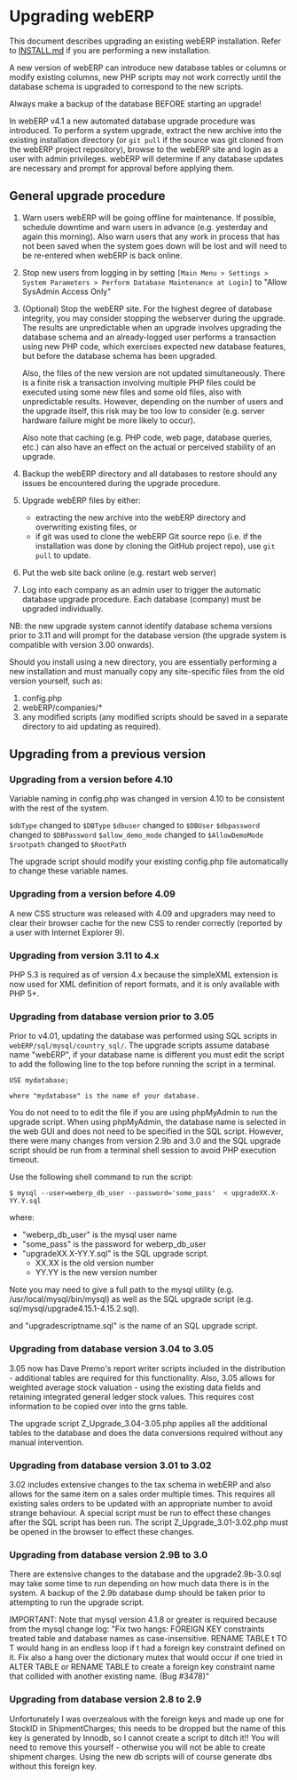 # Upgrading webERP

This document describes upgrading an existing webERP installation. Refer to [INSTALL.md](INSTALL.md)
if you are performing a new installation.

A new version of webERP can introduce new database tables or columns or modify existing
columns, new PHP scripts may not work correctly until the database schema is upgraded to
correspond to the new scripts.

Always make a backup of the database BEFORE starting an upgrade!

In webERP v4.1 a new automated database upgrade procedure was introduced. To perform a system
upgrade, extract the new archive into the existing installation directory (or `git pull` if
the source was git cloned from the webERP project repository), browse to the webERP site and
login as a user with admin privileges. webERP will determine if any database updates are necessary
and prompt for approval before applying them.


## General upgrade procedure

1. Warn users webERP will be going offline for maintenance. If possible, schedule downtime
     and warn users in advance (e.g. yesterday and again this morning). Also warn users that any
     work in process that has not been saved when the system goes down will be lost and will need
     to be re-entered when webERP is back online.

2. Stop new users from logging in by setting `[Main Menu > Settings > System Parameters > Perform
     Database Maintenance at Login]` to "Allow SysAdmin Access Only"

3. (Optional) Stop the webERP site. For the highest degree of database integrity, you may consider
     stopping the webserver during the upgrade. The results are unpredictable when an upgrade involves
     upgrading the database schema and an already-logged user performs a transaction using new
     PHP code, which exercises expected new database features, but before the database schema
     has been upgraded.

     Also, the files of the new version are not updated simultaneously. There is a finite risk a
     transaction involving multiple PHP files could be executed using some new files and some
     old files, also with unpredictable results. However, depending on the number of users and the
     upgrade itself, this risk may be too low to consider (e.g. server hardware failure might be
     more likely to occur).

     Also note that caching (e.g. PHP code, web page, database queries, etc.) can also have an
     effect on the actual or perceived stability of an upgrade.

4. Backup the webERP directory and all databases to restore should any issues be encountered
     during the upgrade procedure.

5. Upgrade webERP files by either:

    - extracting the new archive into the webERP directory and overwriting existing files, or
    - if git was used to clone the webERP Git source repo (i.e. if the installation was done by cloning
      the GitHub project repo), use `git pull` to update.

6. Put the web site back online (e.g. restart web server)

7. Log into each company as an admin user to trigger the automatic database upgrade procedure. Each
     database (company) must be upgraded individually.

NB: the new upgrade system cannot identify database schema versions prior to 3.11 and will prompt for
the database version (the upgrade system is compatible with version 3.00 onwards).

Should you install using a new directory, you are essentially performing a new installation and
must manually copy any site-specific files from the old version yourself, such as:

1. config.php
2. webERP/companies/*
3. any modified scripts (any modified scripts should be saved in a separate directory to aid updating
   as required).


## Upgrading from a previous version

### Upgrading from a version before 4.10

Variable naming in config.php was changed in version 4.10 to be consistent with the rest of the system.

`$dbType` changed to `$DBType`
`$dbuser` changed to `$DBUser`
`$dbpassword` changed to `$DBPassword`
`$allow_demo_mode` changed to `$AllowDemoMode`
`$rootpath` changed to `$RootPath`

The upgrade script should modify your existing config.php file automatically to change these variable
names.


### Upgrading from a version before 4.09

A new CSS structure was released with 4.09 and upgraders may need to clear their browser cache for the
new CSS to render correctly (reported by a user with Internet Explorer 9).


### Upgrading from version 3.11 to 4.x

PHP 5.3 is required as of version 4.x because the simpleXML extension is now used for XML definition of
report formats, and it is only available with PHP 5+.


### Upgrading from database version prior to 3.05

Prior to v4.01, updating the database was performed using SQL scripts in `webERP/sql/mysql/country_sql/`.
The upgrade scripts assume database name "webERP", if your database name is different you must edit
the script to add the following line to the top before running the script in a terminal.

    USE mydatabase;

    where "mydatabase" is the name of your database.

You do not need to to edit the file if you are using phpMyAdmin to run the upgrade script. When using
phpMyAdmin, the database name is selected in the web GUI and does not need to be specified in the SQL
script. However, there were many changes from version 2.9b and 3.0 and the SQL upgrade script should be
run from a terminal shell session to avoid PHP execution timeout.

Use the following shell command to run the script:

    $ mysql --user=weberp_db_user --password='some_pass'  < upgradeXX.X-YY.Y.sql

where:

  - "weberp_db_user" is the mysql user name
  - "some_pass" is the password for weberp_db_user
  - "upgradeXX.X-YY.Y.sql" is the SQL upgrade script.
	  - XX.XX is the old version number
	  - YY.YY is the new version number

Note you may need to give a full path to the mysql utility (e.g. /usr/local/mysql/bin/mysql) as well as
the SQL upgrade script (e.g. sql/mysql/upgrade4.15.1-4.15.2.sql).

and "upgradescriptname.sql" is the name of an SQL upgrade script.


### Upgrading from database version 3.04 to 3.05

3.05 now has Dave Premo's report writer scripts included in the distribution - additional tables are required for
this functionality. Also, 3.05 allows for weighted average stock valuation - using the existing data fields and
retaining integrated general ledger stock values. This requires cost information to be copied over into the grns
table.

The upgrade script Z_Upgrade_3.04-3.05.php applies all the additional tables to the database and does the data
conversions required without any manual intervention.


### Upgrading from database version 3.01 to 3.02

3.02 includes extensive changes to the tax schema in webERP and also allows for the same item on a sales order
multiple times. This requires all existing sales orders to be updated with an appropriate number to avoid strange
behaviour. A special script must be run to effect these changes after the SQL script has been run. The script
Z_Upgrade_3.01-3.02.php must be opened in the browser to effect these changes.


### Upgrading from database version 2.9B to 3.0

There are extensive changes to the database and the upgrade2.9b-3.0.sql may take some time to run depending on
how much data there is in the system. A backup of the 2.9b database dump should be taken prior to attempting to
run the upgrade script.

IMPORTANT: Note that mysql version 4.1.8 or greater is required because from the mysql change log:
	"Fix two hangs: FOREIGN KEY constraints treated table and database names as case-insensitive. RENAME TABLE t TO T
    would hang in an endless loop if t had a foreign key constraint defined on it. Fix also a hang over the dictionary
    mutex that would occur if one tried in ALTER TABLE or RENAME TABLE to create a foreign key constraint name that
    collided with another existing name. (Bug #3478)"


### Upgrading from database version 2.8 to 2.9

Unfortunately I was overzealous with the foreign keys and made up one for StockID in ShipmentCharges;
this needs to be dropped but the name of this key is generated by Innodb, so I cannot create a script to ditch it!!
You will need to remove this yourself - otherwise you will not be able to create shipment charges.
Using the new db scripts will of course generate dbs without this foreign key.
